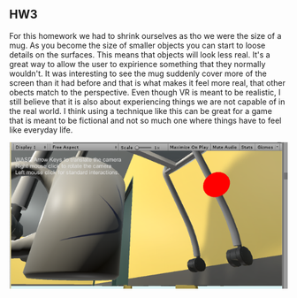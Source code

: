 ## HW3

For this homework we had to shrink ourselves as tho we were the size of a mug. As you become the size of smaller objects you can start to loose details on the surfaces.  This means that objects will look less real. It's a great way to allow the user to expirience something that they normally wouldn't.  It was interesting to see the mug suddenly cover more of the screen than it had before and that is what makes it feel more real, that other obects match to the perspective.  Even though VR is meant to be realistic, I still believe that it is also about experiencing things we are not capable of in the real world.  I think using a technique like this can be great for a game that is meant to be fictional and not so much one where things have to feel like everyday life.

![Image](Untitled.png)
